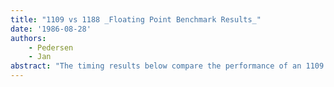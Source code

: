 ```yaml
---
title: "1109 vs 1188 _Floating Point Benchmark Results_"
date: '1986-08-28'
authors: 
    - Pedersen
    - Jan
abstract: "The timing results below compare the performance of an 1109 vs an 1188 on a suite of floating point benchmarks. The desire was to measure as closely as possible, using TIMEALL, the relative speeds of various arithmetic opcodes. No attempt was made to benchmark a 'real' (e.g. linear algebra) application."
---
```


